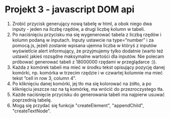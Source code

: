 # Projekt 3 - javascript DOM api

1. Zrobić przycisk generujący nową tabelę w html, a obok niego dwa inputy - jeden na liczbę rzędów, a drugi liczbę kolumn w tabeli.
2. Po naciśnięciu przycisku ma się wygenerować tabela z liczbą rzędów i kolumn podaną w inputach. Inputy ustawcie na type=“number” i za pomocą js, jeżeli zostanie wpisana ujemna liczba w któryś z inputów wyświetlcie alert informujący, że przyjmujemy tylko dodatnie (warto też ustawić jakieś rozsądne maksymalne wartości dla inputów. Nie polecam próbować generować tabeli z 18000000 rzędami w przeglądarce :)).
3. Każda z komórek tabeli ma mieć w środku tekst opisujący pozycję danej komórki, np. komórka w trzecim rzędzie i w czwartej kolumnie ma mieć tekst “cell in row 3, column 4”.
4. Po kliknięciu danej komórki, jej tło ma się kolorować na żółto, a po kliknięciu jeszcze raz na tą komórkę, ma wrócić do przezroczystego tła.
5. Każde naciśnięcie przycisku do generowania tabeli ma najpierw usuwać poprzednią tabelę.
6. Mogą się przydać się funkcje "createElement", "appendChild", "createTextNode".
